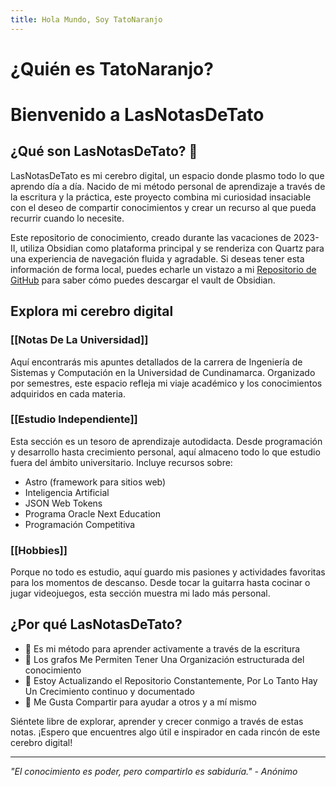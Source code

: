 ```yaml
---
title: Hola Mundo, Soy TatoNaranjo
---
```

# ¿Quién es TatoNaranjo?

# Bienvenido a LasNotasDeTato

## ¿Qué son LasNotasDeTato? 📖

LasNotasDeTato es mi cerebro digital, un espacio donde plasmo todo lo que aprendo día a día. Nacido de mi método personal de aprendizaje a través de la escritura y la práctica, este proyecto combina mi curiosidad insaciable con el deseo de compartir conocimientos y crear un recurso al que pueda recurrir cuando lo necesite.

Este repositorio de conocimiento, creado durante las vacaciones de 2023-II, utiliza Obsidian como plataforma principal y se renderiza con Quartz para una experiencia de navegación fluida y agradable. Si deseas tener esta información de forma local, puedes echarle un vistazo a mi [Repositorio de GitHub](https://github.com/TatoNaranjo/LasNotasDeTato) para saber cómo puedes descargar el vault de Obsidian.

## Explora mi cerebro digital 

### [[Notas De La Universidad]]
Aquí encontrarás mis apuntes detallados de la carrera de Ingeniería de Sistemas y Computación en la Universidad de Cundinamarca. Organizado por semestres, este espacio refleja mi viaje académico y los conocimientos adquiridos en cada materia.

### [[Estudio Independiente]]
Esta sección es un tesoro de aprendizaje autodidacta. Desde programación y desarrollo hasta crecimiento personal, aquí almaceno todo lo que estudio fuera del ámbito universitario. Incluye recursos sobre:

- Astro (framework para sitios web)
- Inteligencia Artificial
- JSON Web Tokens
- Programa Oracle Next Education
- Programación Competitiva

### [[Hobbies]]
Porque no todo es estudio, aquí guardo mis pasiones y actividades favoritas para los momentos de descanso. Desde tocar la guitarra hasta cocinar o jugar videojuegos, esta sección muestra mi lado más personal.

## ¿Por qué LasNotasDeTato?

- 📝 Es mi método para aprender activamente a través de la escritura
- 🧠 Los grafos Me Permiten Tener Una Organización estructurada del conocimiento
- 🌱 Estoy Actualizando el Repositorio Constantemente, Por Lo Tanto Hay Un Crecimiento continuo y documentado
- 🤝 Me Gusta Compartir para ayudar a otros y a mí mismo

Siéntete libre de explorar, aprender y crecer conmigo a través de estas notas. ¡Espero que encuentres algo útil e inspirador en cada rincón de este cerebro digital!

---

*"El conocimiento es poder, pero compartirlo es sabiduría." - Anónimo*
